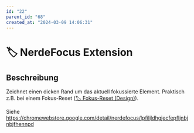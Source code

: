 ```yaml
---
id: "22"
parent_id: "68"
created_at: "2024-03-09 14:06:31"
---
```


# 🏷️ NerdeFocus Extension

## Beschreibung

Zeichnet einen dicken Rand um das aktuell fokussierte Element. Praktisch z.B. bei einem Fokus-Reset ([🏷️ Fokus-Reset (Design)](/de/tags/techniken/tastatur-fokus/fokus-reset-design)).

Siehe <https://chromewebstore.google.com/detail/nerdefocus/lpfiljldhgjecfepfljnbjnbjfhennpd>